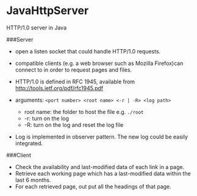 # JavaHttpServer
HTTP/1.0 server in Java

###Server
* open a listen socket that could handle HTTP/1.0 requests.

* compatible clients (e.g. a web browser such as Mozilla Firefox)can connect to in order to request pages and files.

* HTTP/1.0 is defined in RFC 1945, available from http://tools.ietf.org/pdf/rfc1945.pdf

* arguments: `<port number> <root name> <-r | -R> <log path>`
    * root name: the folder to host the file e.g. `./root`
    * -r: turn on the log
    * -R: turn on the log and reset the log file
    
* Log is implemented in observer pattern. The new log could be easily integrated.

###Client
* Check the availability and last-modified data of each link in a page.
* Retrieve each working page which has a last-modified data within the last 6 months. 
* For each retrieved page, out put all the headings of that page.
